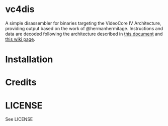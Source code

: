 # vc4dis
A simple disassembler for binaries targeting the VideoCore IV Architecture, providing output based on the work of @hermanhermitage. Instructions and data are decoded following the architecture described in [this document](https://github.com/hermanhermitage/videocoreiv/blob/master/videocoreiv.arch) and [this wiki page](https://github.com/hermanhermitage/videocoreiv/wiki/VideoCore-IV-Programmers-Manual).

# Installation
# Credits
# LICENSE
See LICENSE
